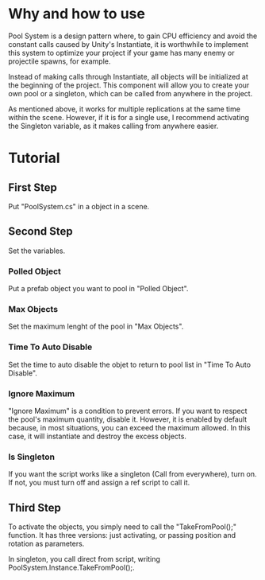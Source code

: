 # Why and how to use
Pool System is a design pattern where, to gain CPU efficiency and avoid the constant calls caused by Unity's Instantiate, it is worthwhile to implement this system to optimize your project if your game has many enemy or projectile spawns, for example.

Instead of making calls through Instantiate, all objects will be initialized at the beginning of the project. This component will allow you to create your own pool or a singleton, which can be called from anywhere in the project.

As mentioned above, it works for multiple replications at the same time within the scene. However, if it is for a single use, I recommend activating the Singleton variable, as it makes calling from anywhere easier.

# Tutorial
## First Step
Put "PoolSystem.cs" in a object in a scene.
## Second Step
Set the variables.
### Polled Object
Put a prefab object you want to pool in "Polled Object".
### Max Objects
Set the maximum lenght of the pool in "Max Objects".
### Time To Auto Disable
Set the time to auto disable the objet to return to pool list in "Time To Auto Disable".
### Ignore Maximum
"Ignore Maximum" is a condition to prevent errors. If you want to respect the pool's maximum quantity, disable it. However, it is enabled by default because, in most situations, you can exceed the maximum allowed. In this case, it will instantiate and destroy the excess objects.
### Is Singleton
If you want the script works like a singleton (Call from everywhere), turn on. If not, you must turn off and assign a ref script to call it.
## Third Step
To activate the objects, you simply need to call the "TakeFromPool();" function. It has three versions: just activating, or passing position and rotation as parameters.

In singleton, you call direct from script, writing PoolSystem.Instance.TakeFromPool();.

